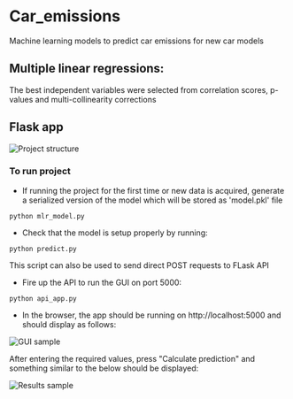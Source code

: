 # Car_emissions
Machine learning models to predict car emissions for new car models

## Multiple linear regressions:
The best independent variables were selected from correlation scores, p-values and multi-collinearity corrections

## Flask app
![Project structure](https://github.com/wgova/Car_emissions/blob/master/app/img/API_app/app_GUI.png)

### To run project
- If running the project for the first time or new data is acquired, generate a serialized version of the model which will be stored as 'model.pkl' file

```
python mlr_model.py
```
- Check that the model is setup properly by running:
```
python predict.py
```
This script can also be used to send direct POST requests to FLask API

- Fire up the API to run the GUI on port 5000:
```
python api_app.py
```
- In the browser, the app should be running on http://localhost:5000 and should display as follows:

![GUI sample](https://github.com/wgova/Car_emissions/blob/master/API_app/img/app_GUI.png)

After entering the required values, press "Calculate prediction" and something similar to the below should be displayed:

![Results sample](https://github.com/wgova/Car_emissions/blob/master/app/img/API_app/prediction.png)
